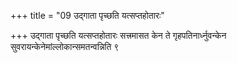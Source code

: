 +++
title = "09 उद्गाता पृच्छति यत्सप्तहोतारः"

+++
उद्गाता पृच्छति यत्सप्तहोतारः सत्त्रमासत केन ते गृहपतिनार्ध्नुवन्केन सुवरायन्केनेमांल्लोकान्समतन्वन्निति ९